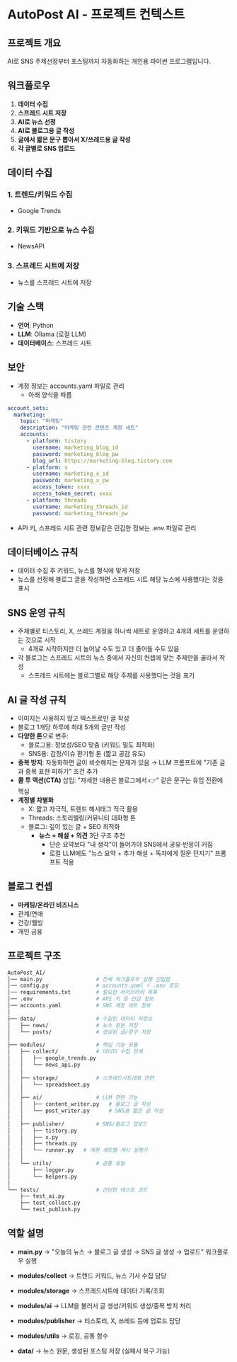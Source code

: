 # AutoPost AI - 프로젝트 컨텍스트

## 프로젝트 개요

AI로 SNS 주제선정부터 포스팅까지 자동화하는 개인용 파이썬 프로그램입니다.

## 워크플로우

1. **데이터 수집**
2. **스프레드 시트 저장**
3. **AI로 뉴스 선정**
4. **AI로 블로그용 글 작성**
5. **글에서 짧은 문구 뽑아서 X/쓰레드용 글 작성**
6. **각 글별로 SNS 업로드**

## 데이터 수집

### 1. 트렌드/키워드 수집

- Google Trends

### 2. 키워드 기반으로 뉴스 수집

- NewsAPI

### 3. 스프레드 시트에 저장

- 뉴스를 스프레드 시트에 저장

## 기술 스택

- **언어**: Python
- **LLM**: Ollama (로컬 LLM)
- **데이터베이스**: 스프레드 시트

## 보안

- 계정 정보는 accounts.yaml 파일로 관리
  - 아래 양식을 따름

```yaml
account_sets:
  marketing:
    topic: "마케팅"
    description: "마케팅 관련 콘텐츠 계정 세트"
    accounts:
      - platform: tistory
        username: marketing_blog_id
        password: marketing_blog_pw
        blog_url: https://marketing-blog.tistory.com
      - platform: x
        username: marketing_x_id
        password: marketing_x_pw
        access_token: xxxx
        access_token_secret: xxxx
      - platform: threads
        username: marketing_threads_id
        password: marketing_threads_pw
```

- API 키, 스프레드 시트 관련 정보같은 민감한 정보는 .env 파일로 관리

## 데이터베이스 규칙

- 데이터 수집 후 키워드, 뉴스를 형식에 맞게 저장
- 뉴스를 선정해 블로그 글을 작성하면 스프레드 시트 해당 뉴스에 사용했다는 것을 표시

## SNS 운영 규칙

- 주제별로 티스토리, X, 쓰레드 계정을 하나씩 세트로 운영하고 4개의 세트를 운영하는 것으로 시작
  - 4개로 시작하지만 더 늘어날 수도 있고 더 줄어들 수도 있음
- 각 블로그는 스프레드 시트의 뉴스 중에서 자신의 컨셉에 맞는 주제만을 골라서 작성
  - 스프레드 시트에는 블로그별로 해당 주제를 사용했다는 것을 표기

## AI 글 작성 규칙

- 이미지는 사용하지 않고 텍스트로만 글 작성
- 블로그 1개당 하루에 최대 5개의 글만 작성
- **다양한 톤**으로 변주:
  - 블로그용: 정보성/SEO 맞춤 (키워드 밀도 최적화)
  - SNS용: 감정/이슈 환기형 톤 (짧고 공감 유도)
- **중복 방지**: 자동화하면 글이 비슷해지는 문제가 있음 → LLM 프롬프트에 "기존 글과 중복 표현 피하기" 조건 추가
- **콜 투 액션(CTA)** 삽입: "자세한 내용은 블로그에서 👉" 같은 문구는 유입 전환에 핵심
- **계정별 차별화**
  - X: 짧고 자극적, 트렌드 해시태그 적극 활용
  - Threads: 스토리텔링/커뮤니티 대화형 톤
  - 블로그: 깊이 있는 글 + SEO 최적화
    - **뉴스 + 해설 + 의견** 3단 구조 추천
      - 단순 요약보다 "내 생각"이 들어가야 SNS에서 공유·반응이 커짐
      - 로컬 LLM에도 "뉴스 요약 + 추가 해설 + 독자에게 질문 던지기" 프롬프트 적용

## 블로그 컨셉

- **마케팅/온라인 비즈니스**
- 관계/연애
- 건강/웰빙
- 개인 금융

## 프로젝트 구조

```bash
AutoPost_AI/
│── main.py                 # 전체 워크플로우 실행 진입점
│── config.py               # accounts.yaml + .env 로딩
│── requirements.txt        # 필요한 라이브러리 목록
│── .env                    # API 키 등 민감 정보
│── accounts.yaml           # SNS 계정 세트 정보
│
├── data/                   # 수집된 데이터 저장소
│   ├── news/               # 뉴스 원본 저장
│   └── posts/              # 생성된 글/문구 저장
│
├── modules/                # 핵심 기능 모듈
│   ├── collect/            # 데이터 수집 단계
│   │   ├── google_trends.py
│   │   └── news_api.py
│   │
│   ├── storage/            # 스프레드시트/DB 관련
│   │   └── spreadsheet.py
│   │
│   ├── ai/                 # LLM 관련 기능
│   │   ├── content_writer.py   # 블로그 글 작성
│   │   └── post_writer.py      # SNS용 짧은 글 작성
│   │
│   ├── publisher/          # SNS/블로그 업로드
│   │   ├── tistory.py
│   │   ├── x.py
│   │   ├── threads.py
│   │   └── runner.py   # 계정 세트별 게시 실행기
│   │
│   └── utils/              # 공통 유틸
│       ├── logger.py
│       └── helpers.py
│
└── tests/                  # 간단한 테스트 코드
    ├── test_ai.py
    ├── test_collect.py
    └── test_publish.py
```

## 역할 설명

- **main.py**
  → "오늘의 뉴스 → 블로그 글 생성 → SNS 글 생성 → 업로드" 워크플로우 실행

- **modules/collect**
  → 트렌드 키워드, 뉴스 기사 수집 담당

- **modules/storage**
  → 스프레드시트에 데이터 기록/조회

- **modules/ai**
  → LLM을 불러서 글 생성/키워드 생성/중복 방지 처리

- **modules/publisher**
  → 티스토리, X, 쓰레드 등에 업로드 담당

- **modules/utils**
  → 로깅, 공통 함수

- **data/**
  → 뉴스 원문, 생성된 포스팅 저장 (실패시 복구 가능)
